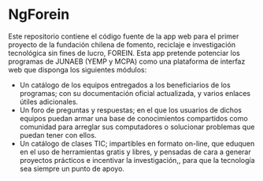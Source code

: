 # NgForein

Este repositorio contiene el código fuente de la app web para el primer proyecto de la fundación chilena de fomento, reciclaje e investigación tecnológica sin fines de lucro, FOREIN.
Esta app pretende potenciar los programas de JUNAEB (YEMP y MCPA) como una plataforma de interfaz web que disponga los siguientes módulos:

* Un catálogo de los equipos entregados a los beneficiarios de los programas; con su documentación oficial actualizada, y varios enlaces útiles adicionales.
* Un foro de preguntas y respuestas; en el que los usuarios de dichos equipos puedan armar una base de conocimientos compartidos como comunidad para arreglar sus computadores o solucionar problemas que puedan tener con ellos.
* Un catálogo de clases TIC; impartibles en formato on-line, que eduquen en el uso de herramientas gratis y libres, y pensadas de cara a generar proyectos prácticos e incentivar la investigación,, para que la tecnología sea siempre un punto de apoyo.

